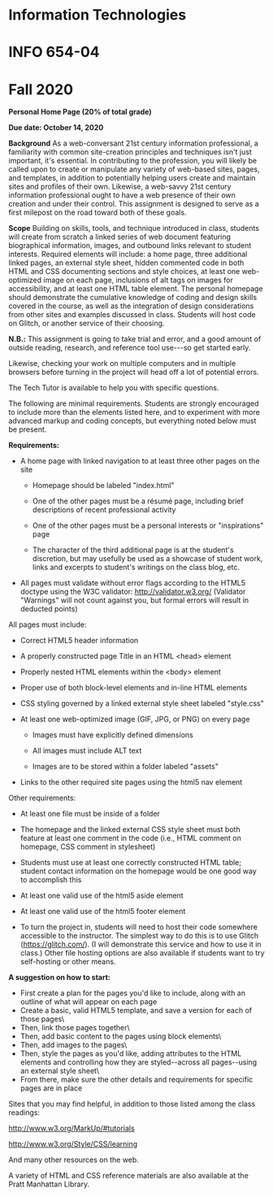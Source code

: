 # Information Technologies
# INFO 654-04
# Fall 2020

**Personal Home Page (20% of total grade)**

**Due date: October 14, 2020**

**Background**
As a web-conversant 21st century information professional, a
familiarity with common site-creation principles and techniques isn\'t
just important, it\'s essential. In contributing to the profession, you
will likely be called upon to create or manipulate any variety of
web-based sites, pages, and templates, in addition to potentially
helping users create and maintain sites and profiles of their own.
Likewise, a web-savvy 21st century information professional ought to
have a web presence of their own creation and under their control. This
assignment is designed to serve as a first milepost on the road toward
both of these goals.

**Scope**
Building on skills, tools, and technique introduced in class, students
will create from scratch a linked series of web document featuring
biographical information, images, and outbound links relevant to student
interests. Required elements will include: a home page, three additional
linked pages, an external style sheet, hidden commented code in both
HTML and CSS documenting sections and style choices, at least one
web-optimized image on each page, inclusions of alt tags on images for
accessibility, and at least one HTML table element. The personal
homepage should demonstrate the cumulative knowledge of coding and
design skills covered in the course, as well as the integration of
design considerations from other sites and examples discussed in class.
Students will host code on Glitch, or another service of their choosing.

**N.B.:** This assignment is going to take trial and error, and a good
amount of outside reading, research, and reference tool use---so get
started early.

Likewise, checking your work on multiple computers and in multiple
browsers before turning in the project will head off a lot of potential
errors.

The Tech Tutor is available to help you with specific questions.

The following are minimal requirements. Students are strongly encouraged
to include more than the elements listed here, and to experiment with
more advanced markup and coding concepts, but everything noted below
must be present.

**Requirements:**

-   A home page with linked navigation to at least three other pages on
    the site

    -   Homepage should be labeled \"index.html\"

    -   One of the other pages must be a résumé page, including brief
        descriptions of recent professional activity

    -   One of the other pages must be a personal interests or
        \"inspirations\" page

    -   The character of the third additional page is at the student\'s
        discretion, but may usefully be used as a showcase of student
        work, links and excerpts to student\'s writings on the class
        blog, etc.

-   All pages must validate without error flags according to the HTML5
    doctype using the W3C validator: <http://validator.w3.org/>
    (Validator "Warnings" will not count against you, but formal errors
    will result in deducted points)

All pages must include:

-   Correct HTML5 header information

-   A properly constructed page Title in an HTML \<head\> element

-   Properly nested HTML elements within the \<body\> element

-   Proper use of both block-level elements and in-line HTML elements

-   CSS styling governed by a linked external style sheet labeled
    \"style.css\"

-   At least one web-optimized image (GIF, JPG, or PNG) on every page

    -   Images must have explicitly defined dimensions

    -   All images must include ALT text

    -   Images are to be stored within a folder labeled \"assets\"

-   Links to the other required site pages using the html5 nav element

Other requirements:

-   At least one file must be inside of a folder

-   The homepage and the linked external CSS style sheet must both
    feature at least one comment in the code (i.e., HTML comment on
    homepage, CSS comment in stylesheet)

-   Students must use at least one correctly constructed HTML table;
    student contact information on the homepage would be one good way to
    accomplish this

-   At least one valid use of the html5 aside element

-   At least one valid use of the html5 footer element

-   To turn the project in, students will need to host their code
    somewhere accessible to the instructor. The simplest way to do this
    is to use Glitch (<https://glitch.com/>). (I will demonstrate this
    service and how to use it in class.) Other file hosting
    options are also available if students want to try self-hosting or
    other means.

**A suggestion on how to start:**

- First create a plan for the pages you\'d like to include, along with
  an outline of what will appear on each page
- Create a basic, valid HTML5 template, and save a version for each of
  those pages\
- Then, link those pages together\
- Then, add basic content to the pages using block elements\
- Then, add images to the pages\
- Then, style the pages as you\'d like, adding attributes to the HTML
  elements and controlling how they are styled\--across all pages\--using
  an external style sheet\
- From there, make sure the other details and requirements for specific
  pages are in place

Sites that you may find helpful, in addition to those listed among the
class readings:

<http://www.w3.org/MarkUp/#tutorials>

<http://www.w3.org/Style/CSS/learning>

And many other resources on the web.

A variety of HTML and CSS reference materials are also available at the
Pratt Manhattan Library.
